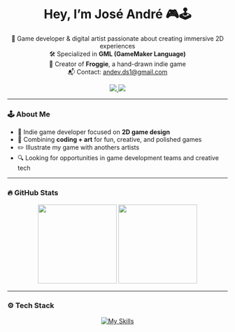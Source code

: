 <h1 align="center">Hey, I’m <strong>José André</strong> 🎮🕹️</h1>

<p align="center">
  🎨 Game developer & digital artist passionate about creating immersive 2D experiences<br>
  🛠️ Specialized in <strong>GML (GameMaker Language)</strong><br>
  🐸 Creator of <strong>Froggie</strong>, a hand-drawn indie game<br>
  📬 Contact: <a href="mailto:andev.ds1@gmail.com">andev.ds1@gmail.com</a><br>
  <p align="center">
  <a href="mailto:andev.ds1@gmail.com">
    <img src="https://img.shields.io/badge/email-andev.ds1@gmail.com-blue?style=for-the-badge&logo=gmail" />
  </a>
  <a href="https://instagram.com/letsgofroggiegame">
    <img src="https://img.shields.io/badge/@letsgofroggiegame-Instagram-purple?style=for-the-badge&logo=instagram" />
  </a>
</p>
</p>

---

### 🕹️ About Me

- 👾 Indie game developer focused on **2D game design**
- 🧠 Combining **coding + art** for fun, creative, and polished games
- ✏️ Illustrate my game with anothers artists
- 🔍 Looking for opportunities in game development teams and creative tech

---

### 🔥 GitHub Stats

<p align="center">
  <img height="180em" src="https://github-readme-stats.vercel.app/api?username=andevstudios&show_icons=true&theme=tokyonight&hide_border=true" />
  <img height="180em" src="https://github-readme-stats.vercel.app/api/top-langs/?username=andevstudios&layout=compact&theme=tokyonight&hide_border=true" />
</p>

---

### ⚙️ Tech Stack

<p align="center">
  <a href="https://skillicons.dev">
    <img src="https://skillicons.dev/icons?i=html,css,js,php,mysql,java,figma,cs,gamemakerstudio,vue&perline=6" alt="My Skills" />
  </a>
</p>






